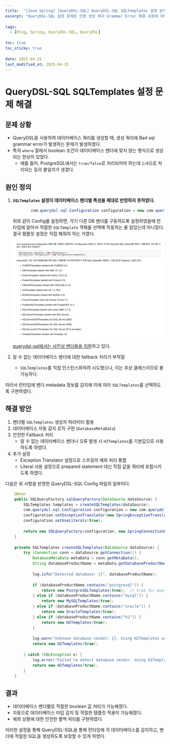 ```yaml
---
title:  "[Java Spring] [QueryDSL-SQL] QueryDSL-SQL SQLTemplates 설정 문제로 인한 생성 쿼리 Grammar Error"
excerpt: "QueryDSL-SQL 설정 문제로 인한 생성 쿼리 Grammar Error 해결 과정에 대해 작성하였습니다."

tags:
  - [Blog, Spring, QueryDSL-SQL, QueryDSL]

toc: true
toc_sticky: true
 
date: 2025-04-25
last_modified_at: 2025-04-25
---
```

# QueryDSL-SQL SQLTemplates 설정 문제 해결

  

## 문제 상황

- QueryDSL을 사용하여 데이터베이스 쿼리를 생성할 때, 생성 쿼리에 Bad sql grammar error가 발생하는 문제가 발생하였다. 
- 특히 `where` 절에서 boolean 조건이 데이터베이스 벤더에 맞지 않는 형식으로 생성되는 현상이 있었다.
	- 예를 들어, PostgreSQL에서는 `true/false`로 처리되어야 하는데 `1/0`으로 처리되는 등의 불일치가 생겼다.


## 원인 정의

1. **`SQLTemplates` 설정이 데이터베이스 벤더별 특성을 제대로 반영하지 못하였다.**

	```java
	        com.querydsl.sql.Configuration configuration = new com.querydsl.sql.Configuration(SQLTemplates.DEFAULT);
	```
	
	위와 같이 Config를 설정하면, 각기 다른 DB 벤더를 구동하도록 설정하였을때 런타임에 알아서 적절한 `SQLTemplate` 객체를 선택해 작동하는 줄 알았는데 아니었다. 결국 템플릿 설정은 직접 해줘야 하는 거였다. 
	
	![](/attatchments/img20250425105915.png)
	
	[querydsl-sql에서는 사진상 벤더들을 지원](http://querydsl.com/static/querydsl/4.0.0/reference/ko-KR/html/ch02s03.html)하고 있다.

2. 알 수 없는 데이터베이스 벤더에 대한 fallback 처리가 부적절
	- `SQLTemplates`를 직접 인스턴스화하려 시도했으나, 이는 추상 클래스이므로 불가능하다.


따라서 런타임에 벤더 metadata 정보를 감지해 이에 따라 `SQLTemplates`를 선택하도록 구현하였다.
  

## 해결 방안

1. 벤더별 `SQLTemplates` 생성자 파라미터 활용
2. 데이터베이스 자동 감지 로직 구현 (`DatabaseMetaData`)
3. 안전한 Fallback 처리
	- 알 수 없는 데이터베이스 벤더나 오류 발생 시 `H2Templates`를 기본값으로 사용하도록 하였다.
4. 추가 설정
	- Exception Translator 설정으로 스프링의 예외 처리 통합
	- Literal 사용 설정으로 prepared statement 대신 직접 값을 쿼리에 포함시키도록 하였다.

다음은 위 사항을 반영한 QueryDSL-SQL Config 파일의 일부이다.

```java
	@Bean  
	public SQLQueryFactory sqlQueryFactory(DataSource dataSource) {  
	    SQLTemplates templates = createSQLTemplates(dataSource);  
	    com.querydsl.sql.Configuration configuration = new com.querydsl.sql.Configuration(templates);  
	    configuration.setExceptionTranslator(new SpringExceptionTranslator());  
	    configuration.setUseLiterals(true);  
	      
	    return new SQLQueryFactory(configuration, new SpringConnectionProvider(dataSource));  
	}  
	  
	private SQLTemplates createSQLTemplates(DataSource dataSource) {  
	    try (Connection conn = dataSource.getConnection()) {  
	        DatabaseMetaData metaData = conn.getMetaData();  
	        String databaseProductName = metaData.getDatabaseProductName().toLowerCase();  
	          
	        log.info("Detected database: {}", databaseProductName);  
	          
	        if (databaseProductName.contains("postgresql")) {  
	            return new PostgreSQLTemplates(true);  // true for quote identifiers  
	        } else if (databaseProductName.contains("mysql")) {  
	            return new MySQLTemplates(true);  
	        } else if (databaseProductName.contains("oracle")) {  
	            return new OracleTemplates(true);  
	        } else if (databaseProductName.contains("h2")) {  
	            return new H2Templates(true);  
	        }  
	          
	        log.warn("Unknown database vendor: {}. Using H2Templates as default", databaseProductName);  
	        return new H2Templates(true);  
	          
	    } catch (SQLException e) {  
	        log.error("Failed to detect database vendor. Using H2Templates as default", e);  
	        return new H2Templates(true);  
	    }  
	}
```

## 결과

- 데이터베이스 벤더별로 적절한 boolean 값 처리가 가능해졌다.
- 자동으로 데이터베이스 타입 감지 및 적절한 템플릿 적용이 가능해졌다.
- 예외 상황에 대한 안전한 폴백 처리를 구현하였다.

이러한 설정을 통해 QueryDSL-SQL을 통해 런타임에 각 데이터베이스를 감지하고, 벤더에 적절한 SQL을 생성하도록 보장할 수 있게 하였다.